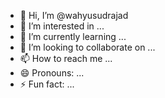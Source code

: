 - 👋 Hi, I’m @wahyusudrajad
- 👀 I’m interested in ...
- 🌱 I’m currently learning ...
- 💞️ I’m looking to collaborate on ...
- 📫 How to reach me ...
- 😄 Pronouns: ...
- ⚡ Fun fact: ...

<!---
wahyusudrajad/wahyusudrajad is a ✨ special ✨ repository because its `README.md` (this file) appears on your GitHub profile.
You can click the Preview link to take a look at your changes.
--->
